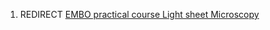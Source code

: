 1.  REDIRECT [EMBO practical course Light sheet
    Microscopy](EMBO_practical_course_Light_sheet_Microscopy "wikilink")
